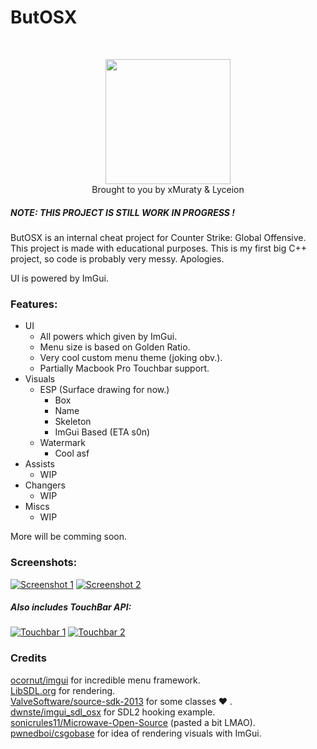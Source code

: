 <h1>ButOSX</h1> <br>
<p align="center">
<img src="https://i.imgur.com/jSHJ5Ib.png" width="200"> <br>
Brought to you by xMuraty & Lyceion
</p>

##### NOTE: THIS PROJECT IS STILL WORK IN PROGRESS !
ButOSX is an internal cheat project for Counter Strike: Global Offensive. This project is made with educational purposes. This is my first big C++ project, so code is probably very messy. Apologies.

UI is powered by ImGui.

### Features:
- UI
    - All powers which given by ImGui.
    - Menu size is based on Golden Ratio.
    - Very cool custom menu theme (joking obv.).
    - Partially Macbook Pro Touchbar support.
- Visuals
    - ESP (Surface drawing for now.)
        - Box
        - Name
        - Skeleton
        - ImGui Based (ETA s0n)
    - Watermark
        - Cool asf
- Assists
    - WIP
- Changers
    - WIP
- Miscs
    - WIP

More will be comming soon.

### Screenshots:
[![Screenshot 1](https://i.imgur.com/vCyB8vs.png "Screenshot 1")](https://i.imgur.com/vCyB8vs.png "Screenshot 1")
[![Screenshot 2](https://i.imgur.com/1rlDksO.png "Screenshot 2")](https://i.imgur.com/1rlDksO.png "Screenshot 2")

##### Also includes TouchBar API:
[![Touchbar 1](https://i.imgur.com/AmmUbSI.png "Touchbar 1")](https://i.imgur.com/AmmUbSI.png "Touchbar 1")
[![Touchbar 2](https://i.imgur.com/pLL7U7y.png "Touchbar 2")](https://i.imgur.com/pLL7U7y.png "Touchbar 2")

### Credits
[ocornut/imgui](https://github.com/ocornut/imgui) for incredible menu framework. <br>
[LibSDL.org](https://www.libsdl.org/index.php) for rendering. <br>
[ValveSoftware/source-sdk-2013](https://www.libsdl.org/index.php) for some classes :heart: . <br>
[dwnste/imgui_sdl_osx](https://github.com/dwnste/imgui_sdl_osx) for SDL2 hooking example. <br>
[sonicrules11/Microwave-Open-Source](https://github.com/sonicrules11/Microwave-Open-Source) (pasted a bit LMAO). <br>
[pwnedboi/csgobase](https://github.com/pwnedboi/csgobase) for idea of rendering visuals with ImGui. <br>
